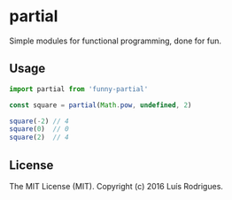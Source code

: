 # partial

Simple modules for functional programming, done for fun.

## Usage

```javascript
import partial from 'funny-partial'

const square = partial(Math.pow, undefined, 2)

square(-2) // 4
square(0)  // 0
square(2)  // 4
```

## License

The MIT License (MIT). Copyright (c) 2016 Luís Rodrigues.
